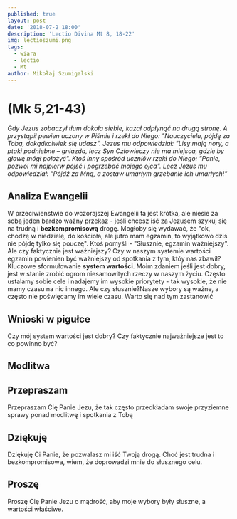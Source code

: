 ```yaml
---
published: true
layout: post
date: '2018-07-2 18:00'
description: 'Lectio Divina Mt 8, 18-22'
img: lectioszumi.png
tags:
  - wiara
  - lectio
  - Mt
author: Mikołaj Szumigalski
---
```

# (Mk 5,21-43)
 
*Gdy Jezus zobaczył tłum dokoła siebie, kazał odpłynąć na drugą stronę. A przystąpił pewien uczony w Piśmie i rzekł do Niego: "Nauczycielu, pójdę za Tobą, dokądkolwiek się udasz". Jezus mu odpowiedział: "Lisy mają nory, a ptaki podniebne – gniazda, lecz Syn Człowieczy nie ma miejsca, gdzie by głowę mógł położyć". Ktoś inny spośród uczniów rzekł do Niego: "Panie, pozwól mi najpierw pójść i pogrzebać mojego ojca". Lecz Jezus mu odpowiedział: "Pójdź za Mną, a zostaw umarłym grzebanie ich umarłych!"*

## Analiza Ewangelii 

W przeciwieństwie do wczorajszej Ewangelii ta jest krótka, ale niesie za sobą jeden bardzo ważny przekaz - jeśli chcesz iść za Jezusem szykuj się na trudną i **bezkompromisową** drogę. Mogłoby się wydawać, że "ok, chodzę w niedzielę, do kościoła, ale jutro mam egzamin, to wyjątkowo dziś nie pójdę tylko się pouczę". Ktoś pomyśli - "Słusznie, egzamin ważniejszy". Ale czy faktycznie jest ważniejszy? Czy w naszym systemie wartości egzamin powienien być ważniejszy od spotkania z tym, któy nas zbawił? Kluczowe sformułowanie **system wartości**. Moim zdaniem jeśli jest dobry, jest w stanie zrobić ogrom niesamowitych rzeczy w naszym życiu. Często ustalamy sobie cele i nadajemy im wysokie priorytety - tak wysokie, że nie mamy czasu na nic innego. Ale czy słusznie?Nasze wybory są ważne, a często nie poświęcamy im wiele czasu. Warto się nad tym zastanowić  

## Wnioski w pigułce

Czy mój system wartości jest dobry? Czy faktycznie najważniejsze jest to co powinno być?

## Modlitwa

## Przepraszam

Przepraszam Cię Panie Jezu, że tak często przedkładam swoje przyziemne sprawy ponad modlitwę i spotkania z Tobą

## Dziękuję

Dziękuję Ci Panie, że pozwalasz mi iść Twoją drogą. Choć jest trudna i bezkompromisowa, wiem, że doprowadzi mnie do słusznego celu.

## Proszę

Proszę Cię Panie Jezu o mądrość, aby moje wybory były słuszne, a wartości właściwe.
